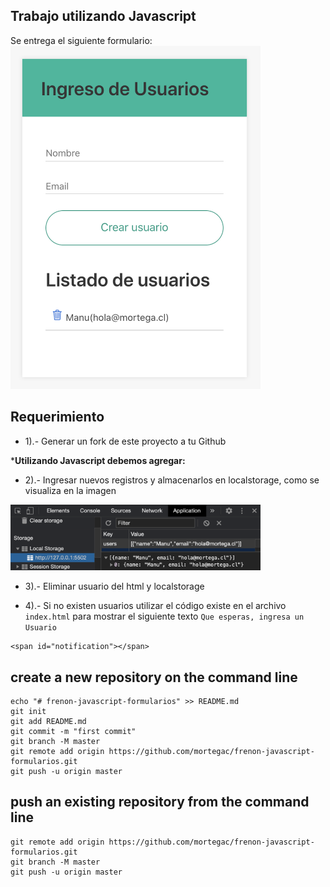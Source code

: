 
## Trabajo utilizando Javascript
Se entrega el siguiente formulario:
<img src="formulario.png" width="400" />

## Requerimiento

- 1).- Generar un fork de este proyecto a tu Github

***Utilizando Javascript debemos agregar:**

- 2).- Ingresar nuevos registros y almacenarlos en localstorage, como se visualiza en la imagen

<img src="formulario2.png" width="400" />

- 3).- Eliminar usuario del html y localstorage

- 4).- Si no existen usuarios utilizar el código existe en el archivo `index.html` para mostrar el siguiente texto  `Que esperas, ingresa un Usuario`
```
<span id="notification"></span>
```



## create a new repository on the command line
```
echo "# frenon-javascript-formularios" >> README.md
git init
git add README.md
git commit -m "first commit"
git branch -M master
git remote add origin https://github.com/mortegac/frenon-javascript-formularios.git
git push -u origin master
```
                
## push an existing repository from the command line
```
git remote add origin https://github.com/mortegac/frenon-javascript-formularios.git
git branch -M master
git push -u origin master
```

